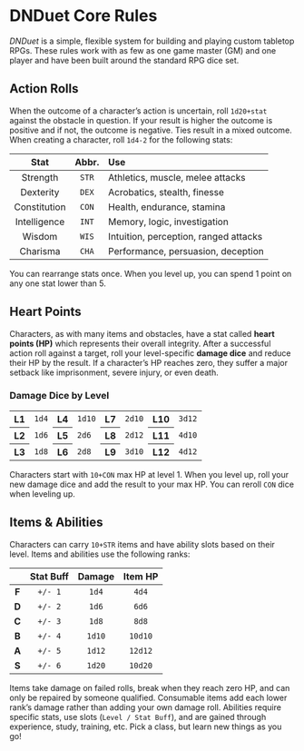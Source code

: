 # DNDuet Core Rules
_DNDuet_ is a simple, flexible system for building and playing custom tabletop RPGs. These rules work with as few as one game master (GM) and one player and have been built around the standard RPG dice set.

## Action Rolls

When the outcome of a character’s action is uncertain, roll `1d20+stat` against the obstacle in question. If your result is higher the outcome is positive and if not, the outcome is negative. Ties result in a mixed outcome. When creating a character, roll `1d4-2` for the following stats:

| Stat | Abbr. | Use |
|:---:|:---:|:--- |
| Strength | `STR` | Athletics, muscle, melee attacks |
| Dexterity | `DEX` | Acrobatics, stealth, finesse |
| Constitution | `CON` | Health, endurance, stamina |
| Intelligence | `INT` | Memory, logic, investigation |
| Wisdom | `WIS` | Intuition, perception, ranged attacks |
| Charisma | `CHA` | Performance, persuasion, deception |

You can rearrange stats once. When you level up, you can spend 1 point on any one stat lower than 5.

## Heart Points

Characters, as with many items and obstacles, have a stat called **heart points (HP)** which represents their overall integrity. After a successful action roll against a target, roll your level-specific **damage dice** and reduce their HP by the result. If a character’s HP reaches zero, they suffer a major setback like imprisonment, severe injury, or even death.

### Damage Dice by Level

<table>
  <tbody>
    <tr>
      <th>L1</th>
      <td><code>1d4</code></td>
      <th>L4</th>
      <td><code>1d10</code></td>
      <th>L7</th>
      <td><code>2d10</code></td>
      <th>L10</th>
      <td><code>3d12</code></td>
    </tr>
    <tr>
      <th>L2</th>
      <td><code>1d6</code></td>
      <th>L5</th>
      <td><code>2d6</code></td>
      <th>L8</th>
      <td><code>2d12</code></td>
      <th>L11</th>
      <td><code>4d10</code></td>
    </tr>
    <tr>
      <th>L3</th>
      <td><code>1d8</code></td>
      <th>L6</th>
      <td><code>2d8</code></td>
      <th>L9</th>
      <td><code>3d10</code></td>
      <th>L12</th>
      <td><code>4d12</code></td>
    </tr>
  </tbody>
</table>

Characters start with `10+CON` max HP at level 1. When you level up, roll your new damage dice and add the result to your max HP. You can reroll `CON` dice when leveling up.

## Items & Abilities

Characters can carry `10+STR` items and have ability slots based on their level. Items and abilities use the following ranks:

|  | Stat Buff | Damage | Item HP |
|:---:|:---:|:---:|:---:|
| **F** | `+/- 1` | `1d4` | `4d4` |
| **D** | `+/- 2` | `1d6` | `6d6` |
| **C** | `+/- 3` | `1d8` | `8d8` |
| **B** | `+/- 4` | `1d10` | `10d10` |
| **A** | `+/- 5` | `1d12` | `12d12` |
| **S** | `+/- 6` | `1d20` | `10d20` |

Items take damage on failed rolls, break when they reach zero HP, and can only be repaired by someone qualified. Consumable items add each lower rank’s damage rather than adding your own damage roll. Abilities require specific stats, use slots (`Level / Stat Buff`), and are gained through experience, study, training, etc. Pick a class, but learn new things as you go!
